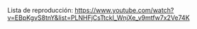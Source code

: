Lista de reproducción: https://www.youtube.com/watch?v=EBpKgvS8tnY&list=PLNHFjCsTtckI_WnjXe_v9mtfw7x2Ve74K
